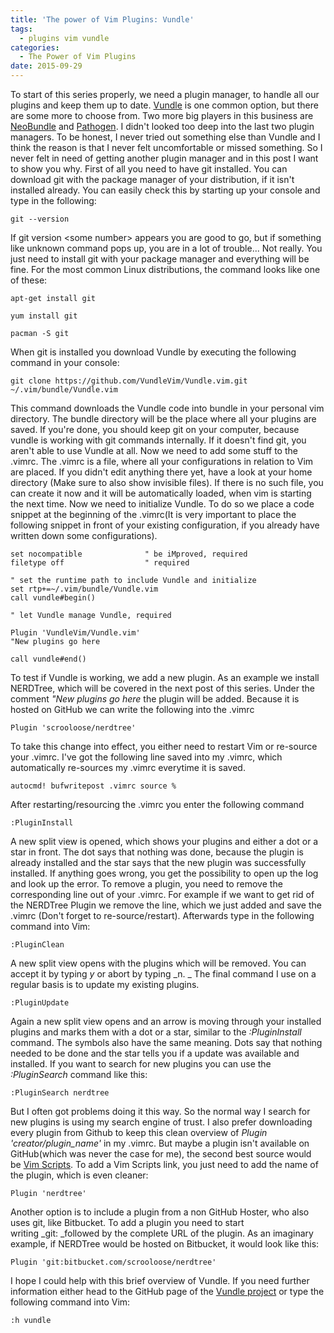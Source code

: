 ```yaml
---
title: 'The power of Vim Plugins: Vundle'
tags:
  - plugins vim vundle
categories:
  - The Power of Vim Plugins
date: 2015-09-29
---
```


To start of this series properly, we need a
plugin manager, to handle all our plugins and keep them up to date.
[Vundle](https://github.com/VundleVim/Vundle.vim) is one common option, but
there are some more to choose from. Two more big players in this business are
[NeoBundle](https://github.com/Shougo/neobundle.vim) and
[Pathogen](https://github.com/tpope/vim-pathogen). I didn't looked too deep
into the last two plugin managers. To be honest, I never tried out something
else than Vundle and I think the reason is that I never felt uncomfortable or
missed something. So I never felt in need of getting another plugin manager and
in this post I want to show you why. First of all you need to have git
installed. You can download git with the package manager of your distribution,
if it isn't installed already. You can easily check this by starting up your
console and type in the following: 

```
git --version 
```

If git version \<some number\> appears you are good to go, but if something
like unknown command pops up, you are in a lot of trouble... Not really. You
just need to install git with your package manager and everything will be fine.
For the most common Linux distributions, the command looks like one of these:


```
apt-get install git
```
```
yum install git
```
```
pacman -S git
```

When git is installed you download Vundle by executing the following command in
your console:

```
git clone https://github.com/VundleVim/Vundle.vim.git ~/.vim/bundle/Vundle.vim
```

This command downloads the Vundle code into bundle in your personal vim
directory. The bundle directory will be the place where all your plugins are
saved. If you're done, you should keep git on your computer, because vundle is
working with git commands internally. If it doesn't find git, you aren't able
to use Vundle at all. Now we need to add some stuff to the .vimrc. The .vimrc
is a file, where all your configurations in relation to Vim are placed. If you
didn't edit anything there yet, have a look at your home directory (Make sure
to also show invisible files). If there is no such file, you can create it now
and it will be automatically loaded, when vim is starting the next time. Now we
need to initialize Vundle. To do so we place a code snippet at the beginning of
the .vimrc(It is very important to place the following snippet in front of your
existing configuration, if you already have written down some configurations).

``` viml
set nocompatible              " be iMproved, required
filetype off                  " required

" set the runtime path to include Vundle and initialize
set rtp+=~/.vim/bundle/Vundle.vim
call vundle#begin()

" let Vundle manage Vundle, required

Plugin 'VundleVim/Vundle.vim'
"New plugins go here

call vundle#end()
```

To test if Vundle is working, we add a new plugin. As an example we install
NERDTree, which will be covered in the next post of this series. Under the
comment _"New plugins go here_ the plugin will be added. Because it is hosted
on GitHub we can write the following into the .vimrc

```
Plugin 'scrooloose/nerdtree'
```

To take this change into effect, you either need to restart Vim or re-source
your .vimrc. I've got the following line saved into my .vimrc, which
automatically re-sources my .vimrc everytime it is saved.

```
autocmd! bufwritepost .vimrc source %
```

After restarting/resourcing the .vimrc you enter the following command

```
:PluginInstall
```

A new split view is opened, which shows your plugins and either a dot or a star
in front. The dot says that nothing was done, because the plugin is already
installed and the star says that the new plugin was successfully installed. If
anything goes wrong, you get the possibility to open up the log and look up the
error. To remove a plugin, you need to remove the corresponding line out of
your .vimrc. For example if we want to get rid of the NERDTree Plugin we remove
the line, which we just added and save the .vimrc (Don't forget to
re-source/restart). Afterwards type in the following command into Vim:

```
:PluginClean
```

A new split view opens with the plugins which will be removed. You can accept
it by typing _y_ or abort by typing _n. _ The final command I use on a regular
basis is to update my existing plugins.

```
:PluginUpdate
```

Again a new split view opens and an arrow is moving through your installed
plugins and marks them with a dot or a star, similar to the _:PluginInstall_
command. The symbols also have the same meaning. Dots say that nothing needed
to be done and the star tells you if a update was available and installed. If
you want to search for new plugins you can use the _:PluginSearch_ command like
this:

```
:PluginSearch nerdtree
```

But I often got problems doing it this way. So the normal way I search for new
plugins is using my search engine of trust. I also prefer downloading every
plugin from Github to keep this clean overview of _Plugin
'creator/plugin_name'_ in my .vimrc. But maybe a plugin isn't available on
GitHub(which was never the case for me), the second best source would be [Vim
Scripts](http://vim-scripts.org). To add a Vim Scripts link, you just need to
add the name of the plugin, which is even cleaner:

```
Plugin 'nerdtree'
```

Another option is to include a plugin from a non GitHub Hoster, who also uses
git, like Bitbucket. To add a plugin you need to start writing _git: _followed
by the complete URL of the plugin. As an imaginary example, if NERDTree would
be hosted on Bitbucket, it would look like this:

```
Plugin 'git:bitbucket.com/scrooloose/nerdtree'
```

I hope I could help with this brief overview of Vundle. If you need further
information either head to the GitHub page of the [Vundle
project](https://github.com/VundleVim/Vundle.vim) or type the following command
into Vim:

```
:h vundle
```
